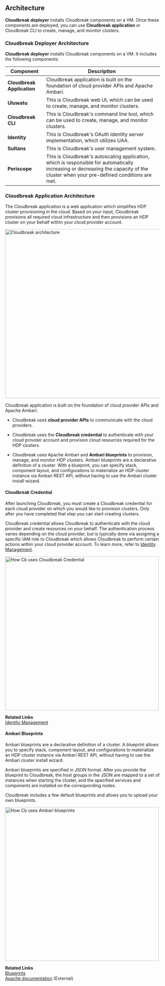 ## Architecture  

**Cloudbreak deployer** installs Cloudbreak components on a VM. Once these components are deployed, you can use **Cloudbreak application** or Cloudbreak CLI to create, manage, and monitor clusters. 

### Cloudbreak Deployer Architecture

**Cloudbreak deployer** installs Cloudbreak components on a VM. It includes the following components:

| Component | Description |
|---|---|
| **Cloudbreak Application** | Cloudbreak application is built on the foundation of cloud provider APIs and Apache Ambari. | 
| **Uluwatu** | This is Cloudbreak web UI, which can be used to create, manage, and monitor clusters. |
| **Cloudbreak CLI** | This is Cloudbreak's command line tool, which can be used to create, manage, and monitor clusters. | 
| **Identity** | This is Cloudbreak's OAuth identity server implementation, which utilizes UAA. |
| **Sultans** | This is Cloudbreak's user management system. | 
| **Periscope** | This is Cloudbreak's autoscaling application, which is responsible for automatically increasing or decreasing the capacity of the cluster when your pre-defined conditions are met. |
 

### Cloudbreak Application Architecture 

The Cloudbreak application is a web application which simplifies HDP cluster provisioning in the cloud. Based on your input, Cloudbreak provisions all required cloud infrastructure and then provisions an HDP cluster on your behalf within your cloud provider account.   

<a href="../images/arch.png" target="_blank" title="click to enlarge"><img src="../images/arch.png" width="550" title="Cloudbreak architecture"></a> 

Cloudbreak application is built on the foundation of cloud provider APIs and Apache Ambari:
    
* Cloudbreak uses **cloud provider APIs** to communicate with the cloud providers. 

* Cloudbreak uses the **Cloudbreak credential** to authenticate with your cloud provider account and provision cloud resources required for the HDP clusters. 
    
* Cloudbreak uses Apache Ambari and **Ambari blueprints** to provision, manage, and monitor HDP clusters. Ambari blueprints are a declarative definition of a cluster. With a blueprint, you can specify stack, component layout, and configurations to materialize an HDP cluster instance via Ambari REST API, without having to use the Ambari cluster install wizard.     
    


#### Cloudbreak Credential

After launching Cloudbreak, you must create a Cloudbreak credential for each cloud provider on which you would like to provision clusters. Only after you have completed that step you can start creating clusters. 

Cloudbreak credential allows Cloudbreak to authenticate with the cloud provider and create resources on your behalf. The authentication process varies depending on the cloud provider, but is typically done via assigning a specific IAM role to Cloudbreak which allows Cloudbreak to perform certain actions within your cloud provider account. To learn more, refer to [Identity Management](security.md#identity-management).  


<a href="../images/arch-cred.png" target="_blank" title="click to enlarge"><img src="../images/arch-cred.png" width="500" title="How Cb uses Cloudbreak Credential"></a> 

**Related Links**  
[Identity Management](security.md#identity-management)  


#### Ambari Blueprints

Ambari blueprints are a declarative definition of a cluster. A blueprint allows you to specify stack, component layout, and configurations to materialize an HDP cluster instance via Ambari REST API, without having to use the Ambari cluster install wizard.  

Ambari blueprints are specified in JSON format. After you provide the blueprint to Cloudbreak, the host groups in the JSON are mapped to a set of instances when starting the cluster, and the specified services and components are installed on the corresponding nodes.

Cloudbreak includes a few default blueprints and allows you to upload your own blueprints.

<a href="../images/arch-blue.png" target="_blank" title="click to enlarge"><img src="../images/arch-blue.png" width="500" title="How Cb uses Ambari blueprints"></a> 

**Related Links**  
[Blueprints](security.md#identity-management)  
[Apache documentation](https://cwiki.apache.org/confluence/display/AMBARI/Blueprints) (External)  